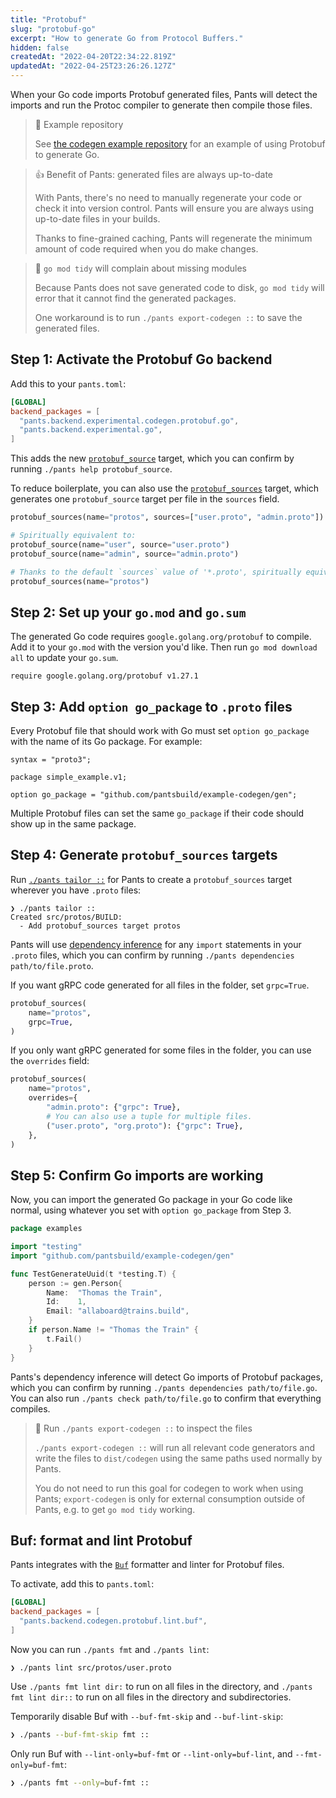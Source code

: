 ```yaml
---
title: "Protobuf"
slug: "protobuf-go"
excerpt: "How to generate Go from Protocol Buffers."
hidden: false
createdAt: "2022-04-20T22:34:22.819Z"
updatedAt: "2022-04-25T23:26:26.127Z"
---
```

When your Go code imports Protobuf generated files, Pants will detect the imports and run the Protoc compiler to generate then compile those files.

> 📘 Example repository
> 
> See [the codegen example repository](https://github.com/pantsbuild/example-codegen) for an example of using Protobuf to generate Go.

> 👍 Benefit of Pants: generated files are always up-to-date
> 
> With Pants, there's no need to manually regenerate your code or check it into version control. Pants will ensure you are always using up-to-date files in your builds.
> 
> Thanks to fine-grained caching, Pants will regenerate the minimum amount of code required when you do make changes.

> 🚧 `go mod tidy` will complain about missing modules
> 
> Because Pants does not save generated code to disk, `go mod tidy` will error that it cannot find the generated packages.
> 
> One workaround is to run `./pants export-codegen ::` to save the generated files.

Step 1: Activate the Protobuf Go backend
----------------------------------------

Add this to your `pants.toml`:

```toml pants.toml
[GLOBAL]
backend_packages = [
  "pants.backend.experimental.codegen.protobuf.go",
  "pants.backend.experimental.go",
]
```

This adds the new [`protobuf_source`](doc:reference-protobuf_source) target, which you can confirm by running `./pants help protobuf_source`. 

To reduce boilerplate, you can also use the [`protobuf_sources`](doc:reference-protobuf_sources) target, which generates one `protobuf_source` target per file in the `sources` field.

```python BUILD
protobuf_sources(name="protos", sources=["user.proto", "admin.proto"])

# Spiritually equivalent to:
protobuf_source(name="user", source="user.proto")
protobuf_source(name="admin", source="admin.proto")

# Thanks to the default `sources` value of '*.proto', spiritually equivalent to:
protobuf_sources(name="protos")
```

Step 2: Set up your `go.mod` and `go.sum`
-----------------------------------------

The generated Go code requires `google.golang.org/protobuf` to compile. Add it to your `go.mod` with the version you'd like. Then run `go mod download all` to update your `go.sum`.

```text go.mod
require google.golang.org/protobuf v1.27.1
```

Step 3: Add `option go_package` to `.proto` files
-------------------------------------------------

Every Protobuf file that should work with Go must set `option go_package` with the name of its Go package. For example:

```text src/protos/example/v1/person.proto
syntax = "proto3";

package simple_example.v1;

option go_package = "github.com/pantsbuild/example-codegen/gen";
```

Multiple Protobuf files can set the same `go_package` if their code should show up in the same package.

Step 4: Generate `protobuf_sources` targets
-------------------------------------------

Run [`./pants tailor ::`](doc:create-initial-build-files) for Pants to create a `protobuf_sources` target wherever you have `.proto` files:

```
❯ ./pants tailor ::
Created src/protos/BUILD:
  - Add protobuf_sources target protos
```

Pants will use [dependency inference](doc:targets) for any `import` statements in your `.proto` files, which you can confirm by running `./pants dependencies path/to/file.proto`.

If you want gRPC code generated for all files in the folder, set `grpc=True`.

```python src/proto/example/BUILD
protobuf_sources(
    name="protos",
    grpc=True,
)
```

If you only want gRPC generated for some files in the folder, you can use the `overrides` field:

```python src/proto/example/BUILD
protobuf_sources(
    name="protos",
    overrides={
        "admin.proto": {"grpc": True},
        # You can also use a tuple for multiple files.
        ("user.proto", "org.proto"): {"grpc": True},
    },
)
```

Step 5: Confirm Go imports are working
--------------------------------------

Now, you can import the generated Go package in your Go code like normal, using whatever you set with `option go_package` from Step 3.

```go src/go/examples/proto_test.go
package examples

import "testing"
import "github.com/pantsbuild/example-codegen/gen"

func TestGenerateUuid(t *testing.T) {
	person := gen.Person{
		Name:  "Thomas the Train",
		Id:    1,
		Email: "allaboard@trains.build",
	}
	if person.Name != "Thomas the Train" {
		t.Fail()
	}
}
```

Pants's dependency inference will detect Go imports of Protobuf packages, which you can confirm by running `./pants dependencies path/to/file.go`. You can also run `./pants check path/to/file.go` to confirm that everything compiles.

> 📘 Run `./pants export-codegen ::` to inspect the files
> 
> `./pants export-codegen ::` will run all relevant code generators and write the files to `dist/codegen` using the same paths used normally by Pants.
> 
> You do not need to run this goal for codegen to work when using Pants; `export-codegen` is only for external consumption outside of Pants, e.g. to get `go mod tidy` working.

Buf: format and lint Protobuf
-----------------------------

Pants integrates with the [`Buf`](https://buf.build/blog/introducing-buf-format) formatter and linter for Protobuf files.

To activate, add this to `pants.toml`:

```toml pants.toml
[GLOBAL]
backend_packages = [
  "pants.backend.codegen.protobuf.lint.buf",
]
```

Now you can run `./pants fmt` and `./pants lint`:

```
❯ ./pants lint src/protos/user.proto
```

Use `./pants fmt lint dir:` to run on all files in the directory, and `./pants fmt lint dir::` to run on all files in the directory and subdirectories.

Temporarily disable Buf with `--buf-fmt-skip` and `--buf-lint-skip`:

```bash
❯ ./pants --buf-fmt-skip fmt ::
```

Only run Buf with `--lint-only=buf-fmt` or `--lint-only=buf-lint`, and `--fmt-only=buf-fmt`:

```bash
❯ ./pants fmt --only=buf-fmt ::
```
